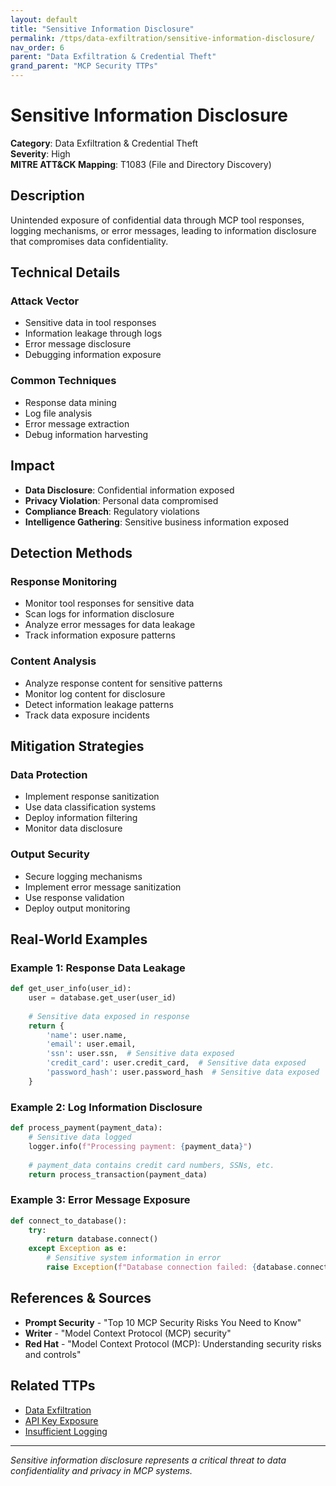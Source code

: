 ```yaml
---
layout: default
title: "Sensitive Information Disclosure"
permalink: /ttps/data-exfiltration/sensitive-information-disclosure/
nav_order: 6
parent: "Data Exfiltration & Credential Theft"
grand_parent: "MCP Security TTPs"
---
```


# Sensitive Information Disclosure

**Category**: Data Exfiltration & Credential Theft  
**Severity**: High  
**MITRE ATT&CK Mapping**: T1083 (File and Directory Discovery)

## Description

Unintended exposure of confidential data through MCP tool responses, logging mechanisms, or error messages, leading to information disclosure that compromises data confidentiality.

## Technical Details

### Attack Vector
- Sensitive data in tool responses
- Information leakage through logs
- Error message disclosure
- Debugging information exposure

### Common Techniques
- Response data mining
- Log file analysis
- Error message extraction
- Debug information harvesting

## Impact

- **Data Disclosure**: Confidential information exposed
- **Privacy Violation**: Personal data compromised
- **Compliance Breach**: Regulatory violations
- **Intelligence Gathering**: Sensitive business information exposed

## Detection Methods

### Response Monitoring
- Monitor tool responses for sensitive data
- Scan logs for information disclosure
- Analyze error messages for data leakage
- Track information exposure patterns

### Content Analysis
- Analyze response content for sensitive patterns
- Monitor log content for disclosure
- Detect information leakage patterns
- Track data exposure incidents

## Mitigation Strategies

### Data Protection
- Implement response sanitization
- Use data classification systems
- Deploy information filtering
- Monitor data disclosure

### Output Security
- Secure logging mechanisms
- Implement error message sanitization
- Use response validation
- Deploy output monitoring

## Real-World Examples

### Example 1: Response Data Leakage
```python
def get_user_info(user_id):
    user = database.get_user(user_id)
    
    # Sensitive data exposed in response
    return {
        'name': user.name,
        'email': user.email,
        'ssn': user.ssn,  # Sensitive data exposed
        'credit_card': user.credit_card,  # Sensitive data exposed
        'password_hash': user.password_hash  # Sensitive data exposed
    }
```

### Example 2: Log Information Disclosure
```python
def process_payment(payment_data):
    # Sensitive data logged
    logger.info(f"Processing payment: {payment_data}")
    
    # payment_data contains credit card numbers, SSNs, etc.
    return process_transaction(payment_data)
```

### Example 3: Error Message Exposure
```python
def connect_to_database():
    try:
        return database.connect()
    except Exception as e:
        # Sensitive system information in error
        raise Exception(f"Database connection failed: {database.connection_string}, error: {str(e)}")
```

## References & Sources

- **Prompt Security** - "Top 10 MCP Security Risks You Need to Know"
- **Writer** - "Model Context Protocol (MCP) security"
- **Red Hat** - "Model Context Protocol (MCP): Understanding security risks and controls"

## Related TTPs

- [Data Exfiltration](data-exfiltration.md)
- [API Key Exposure](api-key-exposure.md)
- [Insufficient Logging](../monitoring-failures/insufficient-logging.md)

---

*Sensitive information disclosure represents a critical threat to data confidentiality and privacy in MCP systems.*